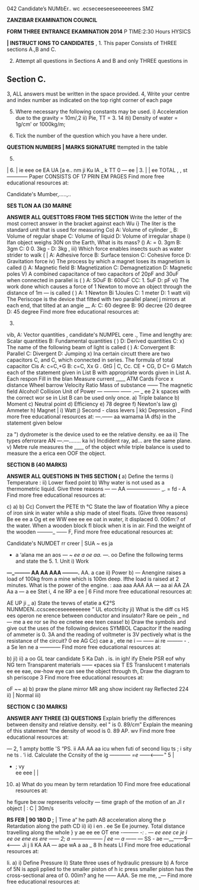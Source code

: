 042 Candidate’s NUMbEr.. wc .ecseceeseeseeeeerees
SMZ

**ZANZIBAR EKAMINATION COUNCIL**

**FORM THREE ENTRANCE EKAMINATION 2014**
P
TIME:2:30 Hours HYSICS

**| INSTRUCT IONS TO CANDIDATES**
, 1. This paper Consists of THREE sections A.,B and C.

2. Attempt all questions in Sections A and B and only THREE questions in

## Section C.
3, ALL answers must be written in the space provided.
4, Write your centre and index number as indicated on the top right corner of each page

5. Where necessary the following constants may be used.
i) Acceleration due to the gravity = 10m/,2
ii) Pie, TT = 3. 14
iti) Density of water = 1g/cm’ or 1000kg/m;

6. Tick the number of the question which you have a here under.

**QUESTION NUMBERS | MARKS SIGNATURE**
ttempted in the table

5. 
| 6. | ie eee oe
EA UA [a e.. nm ji
Ku IA _
k TT
0 — ee
| 3. | | ee
TOTAL , , st
———— Paper CONSISTS OF 17 PRIN EM PAGES
Find more free educational resources at:

Candidate's Mumber,.....,..

**SES TLON AA (30 MARNE**

**ANSWER ALL QUESTTORS FROM THIS SECTION**
Write the letter of the most correct answer in the bracket against each Wu i} The liter is the standard unit that is used for measuring Co)
A: Volume of cylinder _
B: Volume of regular shape
C: Volume of liquid
D: Volume of irregular shape i) Ifan object weighs 30N on the Earth, What is its mass? ()
A: = 0. 3gm B: 3gm C: 0 0. 3kg - D: 3kg ,
iii) Which force enables insects such as water strider to walk ( |
A: Adhesive force B: Surface tension
C: Cohesive force D: Gravitation force iv) The process by which a magnet loses its magnetism is called ()
A: Magnetic field B: Magnetization
C: Demagnetization D: Magnetic poles
V) A combined capacitance of two capacitors of 20pF and 30uF
when connected in parallel is ( )
A: SOuF B: 600uF CC: 1. 5uF D: pF
vi) The work done which causes a force of 1 Newton to move an object through the distance of 1m — is called ( )
A: 1 Newton Bi 1Joules C: 1 meter D: 1 watt vii) The Periscope is the device that fitted with two parallel plane( j mirrors at each end, that tilted at an angie __
A:
C:
60 degree B: 90 decree
{20 deqree D: 45 degree
Find more free educational resources at:

3. 
vib,
A: Vector quantities ,
candidate's NUMPEL cere
., Time and lengthy are:
Scalar quantities
B: Fundamental quantities ( )
D: Derived quantities
C:
x) The name of the following beam of light is called ( )
A: Convergent B: Parallel
C: Divergent D: Jumping x) Ina certain circutt there are two capacitors C, and C, which connected in series. The formula of total capacitor Cis
A: c=C,+G B: c=C, Xx G
. GtG | C,
Cc. CE + CG, D C= G
Match each of the statement given in List B with appropriate words given in
List A. Each respon
Fill in the blan
Measure current ____
ATM Cards
Force x distance
Wheel barrow
Velocity Ratio
Mass of substance ——
The magnetic field
Alcohol!
Collision
Unit of Power
—
———
——
.—
_ ee
2
k spaces with the correct wor se in List B can be used only once.
a) Triple balance b) Moment c) Neutral point d) Efficiency e) 78 degree f) Newton's law g) Ammeter h) Magnet |
i) Watt j) Second - class levers |
kk) Depression _
Find more free educational resources at:
—.—— aa wamama IA
dfs) in the statement given below

za
") dydrometer is the device used to ee the relative density.
ee aa ii) The types oferrorare AN —.—........
ka iv) Incdident ray, ad... are the same plane.
v) Metre rule measures the ____ of the object while triple balance is used to measure the a erica een OOF the object.

**SECTION B (40 MARKS)**

**ANSWER ALL QUESTIONS IN THIS SECTION (**
a) Define the terms i) Temperature :
ii) Lower fixed point b) Why water is not used as a thermometric liquid. Give three reasons
— — AA ——————- _. = fd - A
Find more free educational resources at:

c)
a)
b)
Cc)
Convert the PETE th °C
State the law of floatation
Why a piece of iron sink in water while a ship made of steel floats. (Give three reasons)
Be ee ee a
Og et ee
WW eee ee ee oat in water, it displaced 0. 006m:? of the water.
When a wooden block fl block when it is in air.
Find the weight of the wooden
———_ ——
F,
Find more free educational resources at:

Candidate's NUMDET rr creer |
SUA ~ es ja
- a ‘alana me an aos _— ~
ee a oe aa.
—_. oo
Define the following terms and state the 5. 1. Unit i) Work

**—_——— AA AA AAA ———.**
AA. a cae ii) Power b) — Anengine raises a load of 100kg from a mine which is 100m deep. Ifthe load is raised at 2 minutes. What is the power of the engine. :
aaa aaa
AAA AA — aa ai AA ZA
Aa a — a ee
Stet i, 4
ne RP a ee
| 6
Find more free educational resources at:

AE UP ji _
a) State the tevws of etatie a €2°S NUNMDEN..ccsceeceseeeeeeeee
” UL etoctricity ji) What is the diff cs HS ees operon ne erence between conductor and insulator?
Rare oe pein _
nd — me a ee ror se iho ee cnetee eee teen cease!
b) Draw the symbols and give out the uses of the following devices
SYMBOL
Capacitor
If the reading of ammeter is 0. 3A and the reading of voltmeter is 3V
pectively what is the resistance of the circuit?
0 ee AG
Cc)
cae a
,
ete ne i — ——
ai re
——— -
. a Se len ne a
————
Find more free educational resources at:

b)
ji)
ii)
a oo
GL tear candidate 5 Ka Dah .
is. in igh! ify Ehele PSR
eof why NG tern
Transparent materials
——
«paces sia T ES
Translucent t materials ee ee eae,
ow-how eye can see the object through th,
Draw the diagram to sh periscope
3
Find more free educational resources at:

oF
~~
a)
b)
praw the plane mirror MR ang show incident ray
Reflected 224
ii)
| Normal iii)

**SECTION C (30 MARKS)**

**ANSWER ANY THREE (3) QUESTIONS**
Explain briefly the differences between density and relative density.
eel
" is 0. 89/cm”
Explain the meaning of this statement “the density of wood is 0. 89
AP.
wv
Find more free educational resources at:

— 2,
1 ampty bottle 'S “PS. ii
AA AA aa icu when futi of second liqu ts ; i sity ne ts . ‘i id. Calculate the Ccnsity of the ig
——_—— =e
—_—<—-—" 5 |
- ;
vy
\
ee eee | |

10. a) What do you mean by term retardation
10
Find more free educational resources at:

he figure be:ow represerits velocity — time graph of the motion of an
JI
r object
|
: C
| 30m/s

**RS FER | 90 180 D ;**
| Time a“ he path AB
acceleration along the p
Retardation along the path CD
ii)
ii)
i en
.
ee
Se Ee journey.
Total distance travelling along the whole } y ae ee ee
OT
ene
-———
_-: .
— ee eee ce je i ee oe ene es ere ——
2; a ——————
| ee
— a —_—
— SS -
ae
—__——$—<———
Ji j li KA AA
— ape wA
a aa _ 8 lh heats
LI
Find more free educational resources at:

li. a) i) Define Pressure li) State three uses of hydraulic pressure b) A force of 5N is appli pplied to the smaller piston of h ic press smaller piston has the cross-sectional area of 0. 00im? ang he
—— AAA. Se me me, _—
Find more free educational resources at: